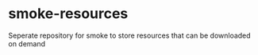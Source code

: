 # smoke-resources
Seperate repository for smoke to store resources that can be downloaded on demand
